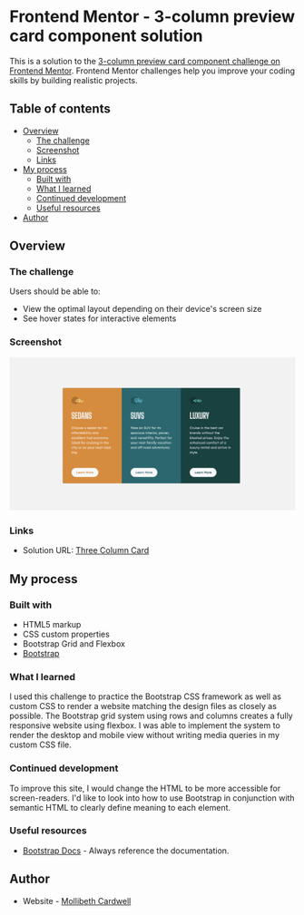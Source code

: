 # Frontend Mentor - 3-column preview card component solution

This is a solution to the [3-column preview card component challenge on Frontend Mentor](https://www.frontendmentor.io/challenges/3column-preview-card-component-pH92eAR2-). Frontend Mentor challenges help you improve your coding skills by building realistic projects.

## Table of contents

- [Overview](#overview)
  - [The challenge](#the-challenge)
  - [Screenshot](#screenshot)
  - [Links](#links)
- [My process](#my-process)
  - [Built with](#built-with)
  - [What I learned](#what-i-learned)
  - [Continued development](#continued-development)
  - [Useful resources](#useful-resources)
- [Author](#author)



## Overview

### The challenge

Users should be able to:

- View the optimal layout depending on their device's screen size
- See hover states for interactive elements

### Screenshot

![](./screenshot.png)


### Links

- Solution URL: [Three Column Card](https://mollibeth.dev/three-column-card)

## My process

### Built with

- HTML5 markup
- CSS custom properties
- Bootstrap Grid and Flexbox
- [Bootstrap](https://getbootstrap.com/)


### What I learned

I used this challenge to practice the Bootstrap CSS framework as well as custom CSS to render a website matching the design files as closely as possible. The Bootstrap grid system using rows and columns creates a fully responsive website using flexbox. I was able to implement the system to render the desktop and mobile view without writing media queries in my custom CSS file.


### Continued development

To improve this site, I would change the HTML to be more accessible for screen-readers. I'd like to look into how to use Bootstrap in conjunction with semantic HTML to clearly define meaning to each element.

### Useful resources

- [Bootstrap Docs](https://getbootstrap.com/docs/5.2/layout/grid/) - Always reference the documentation.

## Author

- Website - [Mollibeth Cardwell](https://www.mollibeth.dev)
